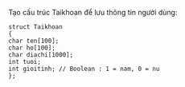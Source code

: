 Tạo cấu trúc Taikhoan để lưu thông tin người dùng:
```
struct Taikhoan
{
char ten[100];
char ho[100];
char diachi[1000];
int tuoi;
int gioitinh; // Boolean : 1 = nam, 0 = nu
};
```
